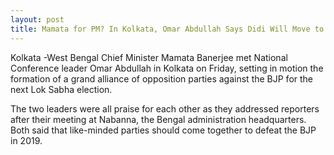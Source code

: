 ```yaml
---
layout: post
title: Mamata for PM? In Kolkata, Omar Abdullah Says Didi Will Move to Delhi, She Takes a Step Back 
---
```

Kolkata -West Bengal Chief Minister Mamata Banerjee met National Conference leader Omar Abdullah in Kolkata on Friday, setting in motion the formation of a grand alliance of opposition parties against the BJP for the next Lok Sabha election.


<amp-img  src="{{ site.baseurl }}/images/omar-mamata.jpg"   width="320"   height="280"   ></amp-img>



The two leaders were all praise for each other as they addressed reporters after their meeting at Nabanna, the Bengal administration headquarters. Both said that like-minded parties should come together to defeat the BJP in 2019. 